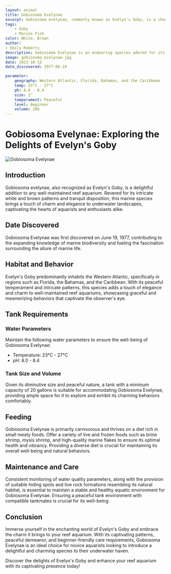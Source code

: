 ```yaml
---
layout: animal
title: Gobiosoma Evelynae
excerpt: Gobiosoma evelynae, commonly known as Evelyn's Goby, is a charming and diminutive species celebrated for its intricate patterns and peaceful demeanor. With its fascinating behaviors and small size, it adds a delightful touch to any well-maintained reef aquarium, enchanting aquarists with its unique presence and vibrant character.
tags:
    - Goby
    - Marine Fish
color: White, Brown
author:
- Emily Roberts
description: Gobiosoma Evelynae is an endearing species adored for its captivating patterns and tranquil disposition.
image: gobiosoma_evelynae.jpg
date: 2023-10-15
date_discovered: 1977-06-19

parameter:
    geography: Western Atlantic, Florida, Bahamas, and the Caribbean
    temp: 23°C - 27°C
    ph: 8.0 - 8.4
    size: 2"
    temperament: Peaceful
    level: Beginner
    volume: 20G
---
```


# Gobiosoma Evelynae: Exploring the Delights of Evelyn's Goby

![Gobiosoma Evelynae](gobiosoma_evelynae.jpg)

## Introduction

Gobiosoma evelynae, also recognized as Evelyn's Goby, is a delightful addition to any well-maintained reef aquarium. Revered for its intricate white and brown patterns and tranquil disposition, this marine species brings a touch of charm and elegance to underwater landscapes, captivating the hearts of aquarists and enthusiasts alike.

## Date Discovered

Gobiosoma Evelynae was first discovered on June 19, 1977, contributing to the expanding knowledge of marine biodiversity and fueling the fascination surrounding the allure of marine life.

## Habitat and Behavior

Evelyn's Goby predominantly inhabits the Western Atlantic, specifically in regions such as Florida, the Bahamas, and the Caribbean. With its peaceful temperament and intricate patterns, this species adds a touch of elegance and charm to well-maintained reef aquariums, showcasing graceful and mesmerizing behaviors that captivate the observer's eye.

## Tank Requirements

### Water Parameters

Maintain the following water parameters to ensure the well-being of Gobiosoma Evelynae:

- Temperature: 23°C - 27°C
- pH: 8.0 - 8.4

### Tank Size and Volume

Given its diminutive size and peaceful nature, a tank with a minimum capacity of 20 gallons is suitable for accommodating Gobiosoma Evelynae, providing ample space for it to explore and exhibit its charming behaviors comfortably.

## Feeding

Gobiosoma Evelynae is primarily carnivorous and thrives on a diet rich in small meaty foods. Offer a variety of live and frozen foods such as brine shrimp, mysis shrimp, and high-quality marine flakes to ensure its optimal health and vibrancy. Providing a diverse diet is crucial for maintaining its overall well-being and natural behaviors.

## Maintenance and Care

Consistent monitoring of water quality parameters, along with the provision of suitable hiding spots and live rock formations resembling its natural habitat, is essential to maintain a stable and healthy aquatic environment for Gobiosoma Evelynae. Ensuring a peaceful tank environment with compatible tankmates is crucial for its well-being.

## Conclusion

Immerse yourself in the enchanting world of Evelyn's Goby and embrace the charm it brings to your reef aquarium. With its captivating patterns, peaceful demeanor, and beginner-friendly care requirements, Gobiosoma Evelynae is an ideal choice for novice aquarists looking to introduce a delightful and charming species to their underwater haven.

Discover the delights of Evelyn's Goby and enhance your reef aquarium with its captivating presence today!
